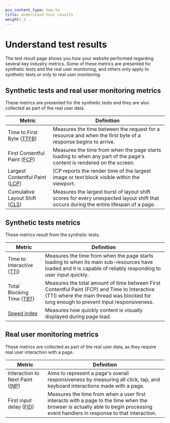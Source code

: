 ```yaml
---
pcx_content_type: how-to
title: Understand test results
weight: 3
---
```


# Understand test results

The test result page shows you how your website performed regarding several key industry metrics. Some of these metrics are presented for synthetic tests and the real user monitoring, and others only apply to synthetic tests or only to real user monitoring.

## Synthetic tests and real user monitoring metrics

These metrics are presented for the synthetic tests and they are also collected as part of the real user data.

Metric | Definition
------ | --------
Time to First Byte ([TTFB](https://web.dev/ttfb/)) | Measures the time between the request for a resource and when the first byte of a response begins to arrive.
First Contentful Paint ([FCP](https://web.dev/first-contentful-paint/)) |  Measures the time from when the page starts loading to when any part of the page's content is rendered on the screen.
Largest Contentful Paint ([LCP](https://web.dev/lcp/)) | [CP reports the render time of the largest image or text block visible within the viewport.
Cumulative Layout Shift ([CLS](https://web.dev/cls/)) | Measures the largest burst of layout shift scores for every unexpected layout shift that occurs during the entire lifespan of a page.

## Synthetic tests metrics

These metrics result from the synthetic tests. 

Metric | Definition
------ | --------
Time to Interactive ([TTI](https://web.dev/tti/)) | Measures the time from when the page starts loading to when its main sub-resources have loaded and it is capable of reliably responding to user input quickly.
Total Blocking Time ([TBT](https://web.dev/tbt/)) | Measures the total amount of time between First Contentful Paint (FCP) and Time to Interactive (TTI) where the main thread was blocked for long enough to prevent input responsiveness.
[Speed index](https://web.dev/speed-index/) | Measures how quickly content is visually displayed during page load.

## Real user monitoring metrics

These metrics are collected as part of the real user data, as they require real user interaction with a page.

Metric | Definition
------ | --------
Interaction to Next Paint ([INP](https://web.dev/inp/)) |  Aims to represent a page's overall responsiveness by measuring all click, tap, and keyboard interactions made with a page.
First input delay ([FID](https://web.dev/fid/)) | Measures the time from when a user first interacts with a page to the time when the browser is actually able to begin processing event handlers in response to that interaction.